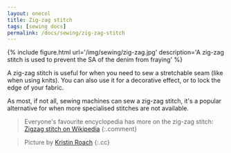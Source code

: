 ```yaml
---
layout: onecol
title: Zig-zag stitch
tags: [sewing docs]
permalink: /docs/sewing/zig-zag-stitch
---
```

{% include figure.html
    url='/img/sewing/zig-zag.jpg'
    description='A zig-zag stitch is used to prevent the SA of the denim from fraying'
%}

A zig-zag stitch is useful for when you need to sew a stretchable seam (like when using knits). 
You can also use it for a decorative effect, or to lock the edge of your fabric.

As most, if not all, sewing machines can sew a zig-zag stitch, 
it's a popular alternative for when more specialised stitches are not available.

> Everyone's favourite encyclopedia has more on the zig-zag stitch: 
> [Zigzag stitch on Wikipedia](http://en.wikipedia.org/wiki/Zigzag_stitch)
{:.comment}

> Picture by [Kristin Roach](https://www.flickr.com/photos/kristinroach/3161126359)
{:.cc}

